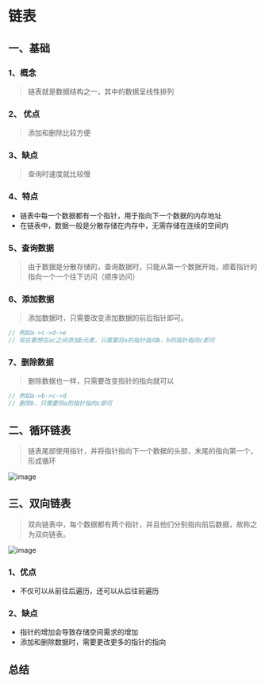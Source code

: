 # 链表
## 一、基础
### 1、概念
> 链表就是数据结构之一，其中的数据呈线性排列
### 2、 优点
> 添加和删除比较方便
### 3、缺点
> 查询时速度就比较慢
### 4、特点
- 链表中每一个数据都有一个指针，用于指向下一个数据的内存地址
- 在链表中，数据一般是分散存储在内存中，无需存储在连续的空间内
### 5、查询数据
> 由于数据是分散存储的，查询数据时，只能从第一个数据开始，顺着指针的指向一个一个往下访问（顺序访问）
### 6、添加数据
> 添加数据时，只需要改变添加数据的前后指针即可。
```js
// 例如a->c->d->e
// 现在要想在ac之间添加b元素，只需要将a的指针指向b，b的指针指向c即可
```
### 7、删除数据
> 删除数据也一样，只需要改变指针的指向就可以
```js
// 例如a->b->c->d
// 删除b，只需要将a的指针指向c即可
```

## 二、循环链表
> 链表尾部使用指针，并将指针指向下一个数据的头部，末尾的指向第一个，形成循环

![image](https://user-gold-cdn.xitu.io/2020/2/19/1705b9b4a7f18708?imageView2/0/w/1280/h/960/format/webp/ignore-error/1)

## 三、双向链表
> 双向链表中，每个数据都有两个指针，并且他们分别指向前后数据，故称之为双向链表。

![image](https://user-gold-cdn.xitu.io/2020/2/19/1705b9b9ea4e4cf7?imageView2/0/w/1280/h/960/format/webp/ignore-error/1)

### 1、优点
- 不仅可以从前往后遍历，还可以从后往前遍历
### 2、缺点
- 指针的增加会导致存储空间需求的增加
- 添加和删除数据时，需要更改更多的指针的指向

## 总结


